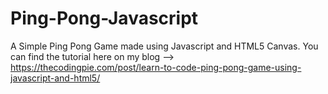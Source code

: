 # Ping-Pong-Javascript
A Simple Ping Pong Game made using Javascript and HTML5 Canvas. You can find the tutorial here on my blog --> https://thecodingpie.com/post/learn-to-code-ping-pong-game-using-javascript-and-html5/
